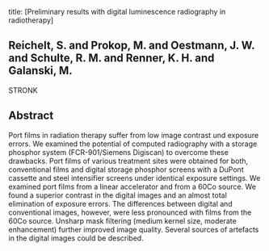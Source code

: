 title: [Preliminary results with digital luminescence radiography in radiotherapy]

## Reichelt, S. and Prokop, M. and Oestmann, J. W. and Schulte, R. M. and Renner, K. H. and Galanski, M.
STRONK


## Abstract
Port films in radiation therapy suffer from low image contrast und exposure errors. We examined the potential of computed radiography with a storage phosphor system (FCR-901/Siemens Digiscan) to overcome these drawbacks. Port films of various treatment sites were obtained for both, conventional films and digital storage phosphor screens with a DuPont cassette and steel intensifier screens under identical exposure settings. We examined port films from a linear accelerator and from a 60Co source. We found a superior contrast in the digital images and an almost total elimination of exposure errors. The differences between digital and conventional images, however, were less pronounced with films from the 60Co source. Unsharp mask filtering (medium kernel size, moderate enhancement) further improved image quality. Several sources of artefacts in the digital images could be described.

